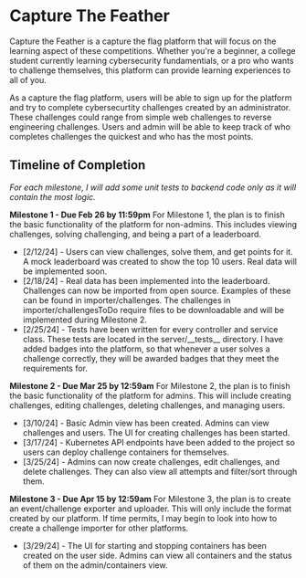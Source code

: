 # Capture The Feather

Capture the Feather is a capture the flag platform that will focus on the learning aspect of these competitions. Whether you're a beginner, a college student currently learning cybersecurity fundamentials, or a pro who wants to challenge themselves, this platform can provide learning experiences to all of you.

As a capture the flag platform, users will be able to sign up for the platform and try to complete cybersecurtity challenges created by an administrator. These challenges could range from simple web challenges to reverse engineering challenges. Users and admin will be able to keep track of who completes challenges the quickest and who has the most points.

## Timeline of Completion

_For each milestone, I will add some unit tests to backend code only as it will contain the most logic._

**Milestone 1 - Due Feb 26 by 11:59pm**
For Milestone 1, the plan is to finish the basic functionality of the platform for non-admins. This includes viewing challenges, solving challenging, and being a part of a leaderboard.

-   [2/12/24] - Users can view challenges, solve them, and get points for it. A mock leaderboard was created to show the top 10 users. Real data will be implemented soon.
-   [2/18/24] - Real data has been implemented into the leaderboard. Challenges can now be imported from open source. Examples of these can be found in importer/challenges. The challenges in importer/challengesToDo require files to be downloadable and will be implemented during Milestone 2.
-   [2/25/24] - Tests have been written for every controller and service class. These tests are located in the server/\_\_tests\_\_ directory. I have added badges into the platform, so that whenever a user solves a challenge correctly, they will be awarded badges that they meet the requirements for.

**Milestone 2 - Due Mar 25 by 12:59am**
For Milestone 2, the plan is to finish the basic functionality of the platform for admins. This will include creating challenges, editing challenges, deleting challenges, and managing users.

-   [3/10/24] - Basic Admin view has been created. Admins can view challenges and users. The UI for creating challenges has been started.
-   [3/17/24] - Kubernetes API endpoints have been added to the project so users can deploy challenge containers for themselves.
-   [3/25/24] - Admins can now create challenges, edit challenges, and delete challenges. They can also view all attempts and filter/sort through them.

**Milestone 3 - Due Apr 15 by 12:59am**
For Milestone 3, the plan is to create an event/challenge exporter and uploader. This will only include the format created by our platform. If time permits, I may begin to look into how to create a challenge importer for other platforms.

-   [3/29/24] - The UI for starting and stopping containers has been created on the user side. Admins can view all containers and the status of them on the admin/containers view.
